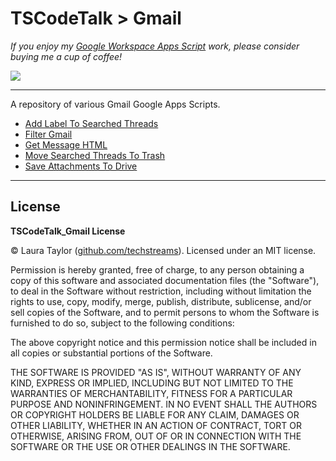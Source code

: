 # TSCodeTalk > Gmail

*If you enjoy my [Google Workspace Apps Script](https://developers.google.com/apps-script) work, please consider buying me a cup of coffee!* 


[![](https://techstreams.github.io/images/bmac.svg)](https://www.buymeacoffee.com/techstreams)

---

A repository of various Gmail Google Apps Scripts.

* [Add Label To Searched Threads](./Add_Label_To_Searched_Threads.md)
* [Filter Gmail](./Gmail_Filters.md)
* [Get Message HTML](./Get_Message_HTML.md)
* [Move Searched Threads To Trash](./Move_Searched_Threads_To_Trash.md)
* [Save Attachments To Drive ](./Save_Attachments_To_Drive.md)


---

## License

**TSCodeTalk_Gmail License**

© Laura Taylor ([github.com/techstreams](https://github.com/techstreams)). Licensed under an MIT license.

Permission is hereby granted, free of charge, to any person obtaining a copy of this software and associated documentation files (the "Software"), to deal in the Software without restriction, including without limitation the rights to use, copy, modify, merge, publish, distribute, sublicense, and/or sell copies of the Software, and to permit persons to whom the Software is furnished to do so, subject to the following conditions:

The above copyright notice and this permission notice shall be included in all copies or substantial portions of the Software.

THE SOFTWARE IS PROVIDED "AS IS", WITHOUT WARRANTY OF ANY KIND, EXPRESS OR IMPLIED, INCLUDING BUT NOT LIMITED TO THE WARRANTIES OF MERCHANTABILITY, FITNESS FOR A PARTICULAR PURPOSE AND NONINFRINGEMENT. IN NO EVENT SHALL THE AUTHORS OR COPYRIGHT HOLDERS BE LIABLE FOR ANY CLAIM, DAMAGES OR OTHER LIABILITY, WHETHER IN AN ACTION OF CONTRACT, TORT OR OTHERWISE, ARISING FROM, OUT OF OR IN CONNECTION WITH THE SOFTWARE OR THE USE OR OTHER DEALINGS IN THE SOFTWARE.

